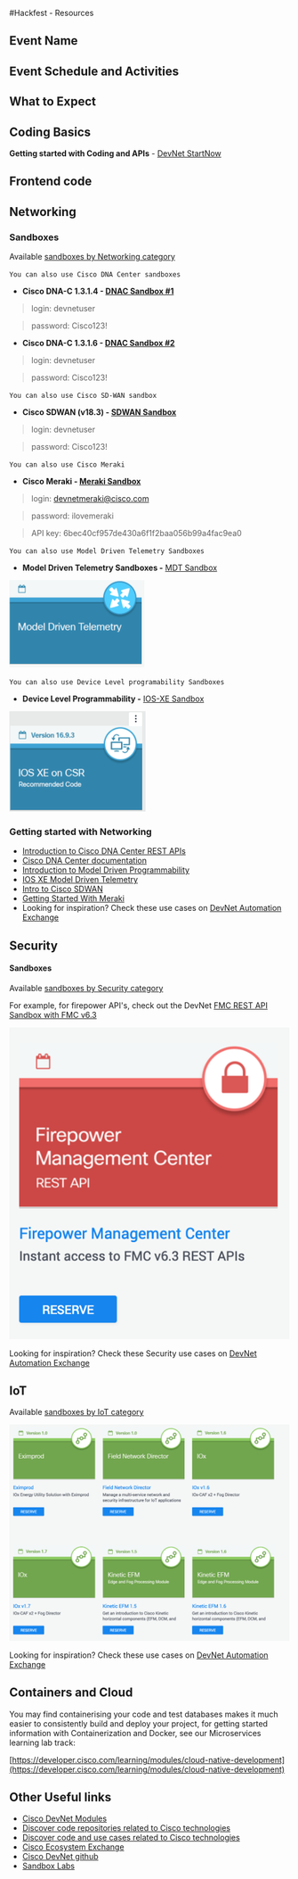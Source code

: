 #Hackfest - Resources

## Event Name

## Event Schedule and Activities 

## What to Expect 

## Coding Basics
**Getting started with Coding and APIs** - [DevNet StartNow](https://developer.cisco.com/startnow/#coding-apis-v0)
## Frontend code

## Networking
### Sandboxes 
Available [sandboxes by Networking category](https://devnetsandbox.cisco.com/RM/Topology?c=14ec7ccf-2988-474e-a135-1e90b9bc6caf)

`You can also use Cisco DNA Center sandboxes`

- **Cisco DNA-C 1.3.1.4 - [DNAC Sandbox #1](https://sandboxdnac.cisco.com/)**

>login: devnetuser

>password: Cisco123!

- **Cisco DNA-C 1.3.1.6 - [DNAC Sandbox #2](https://sandboxdnac2.cisco.com)**

>login: devnetuser

>password: Cisco123!

`You can also use Cisco SD-WAN sandbox`

- **Cisco SDWAN (v18.3) - [SDWAN Sandbox](https://sandboxsdwan.cisco.com:8443/)**

>login: devnetuser

>password: Cisco123!

`You can also use Cisco Meraki`

- **Cisco Meraki - [Meraki Sandbox](https://n149.meraki.com/login/dashboard_login?go=%2FDevNet-Always-On%2Fn%2FZV4Dxbvc%2Fmanage%2Fusage%2Flist&sh=149)**

>login: devnetmeraki@cisco.com

>password: ilovemeraki

>API key: 6bec40cf957de430a6f1f2baa056b99a4fac9ea0

`You can also use Model Driven Telemetry Sandboxes`

- **Model Driven Telemetry Sandboxes -** [MDT Sandbox](https://devnetsandbox.cisco.com/RM/Diagram/Index/0e053963-b039-4a15-94f6-54db2f5ad61c?diagramType=Topology)

[![](docs/img/mdt.png)](https://devnetsandbox.cisco.com/RM/Diagram/Index/0e053963-b039-4a15-94f6-54db2f5ad61c?diagramType=Topology)

`You can also use Device Level programability Sandboxes`

- **Device Level Programmability -** [IOS-XE Sandbox](https://devnetsandbox.cisco.com/RM/Topology?c=14ec7ccf-2988-474e-a135-1e90b9bc6caf)

[![](docs/img/xe.png)](https://devnetsandbox.cisco.com/RM/Diagram/Index/0e053963-b039-4a15-94f6-54db2f5ad61c?diagramType=Topology)


### Getting started with Networking
- [Introduction to Cisco DNA Center REST APIs](https://developer.cisco.com/learning/modules/dnac-rest-apis)
- [Cisco DNA Center documentation](https://developer.cisco.com/docs/dna-center/)
- [Introduction to Model Driven Programmability](https://developer.cisco.com/learning/modules/intro-device-level-interfaces)
- [IOS XE Model Driven Telemetry](https://developer.cisco.com/learning/modules/iosxe_telemetry)
- [Intro to Cisco SDWAN](https://developer.cisco.com/learning/modules/sd-wan)
- [Getting Started With Meraki](https://developer.cisco.com/learning/modules/getting-started-with-meraki)
- Looking for inspiration? Check these use cases on [DevNet Automation Exchange](https://developer.cisco.com/network-automation/listing/#domain=Campus%2FBranch)


## Security
#### Sandboxes 
Available [sandboxes by Security category](https://devnetsandbox.cisco.com/RM/Topology?c=a6f8430c-5b24-439d-b28a-effb42d4c20c)

For example, for firepower API's, check out the DevNet [FMC REST API Sandbox with FMC v6.3](https://devnetsandbox.cisco.com/RM/Diagram/Index/1228cb22-b2ba-48d3-a70a-86a53f4eecc0?diagramType=Topology)

[![](docs/img/FMC_REST_API_Sandbox.png)](https://devnetsandbox.cisco.com/RM/Diagram/Index/1228cb22-b2ba-48d3-a70a-86a53f4eecc0?diagramType=Topology)

Looking for inspiration? Check these Security use cases on [DevNet Automation Exchange](https://developer.cisco.com/network-automation/listing/#domain=Security)

## IoT

Available [sandboxes by IoT category](https://devnetsandbox.cisco.com/RM/Topology?c=171f6448-a74a-4831-a8c5-ad6f681bfc0d)

[![](docs/img/iot_sandboxes.png)](https://devnetsandbox.cisco.com/RM/Topology?c=171f6448-a74a-4831-a8c5-ad6f681bfc0d)

Looking for inspiration? Check these use cases on [DevNet Automation Exchange](https://developer.cisco.com/network-automation/listing/#domain=IoT)


## Containers and Cloud

You may find containerising your code and test databases makes it much easier to consistently build and deploy your project, for getting started information with Containerization and Docker, see our Microservices learning lab track:

[https://developer.cisco.com/learning/modules/cloud-native-development](https://developer.cisco.com/learning/modules/cloud-native-development)

## Other Useful links

- [Cisco DevNet Modules](https://developer.cisco.com/learning/modules)
- [Discover code repositories related to Cisco technologies](https://developer.cisco.com/codeexchange/)
- [Discover code and use cases related to Cisco technologies](https://developer.cisco.com/network-automation/)
- [Cisco Ecosystem Exchange](https://developer.cisco.com/ecosystem)
- [Cisco DevNet github](https://github.com/CiscoDevNet)
- [Sandbox Labs](https://devnetsandbox.cisco.com/RM/Topology)

